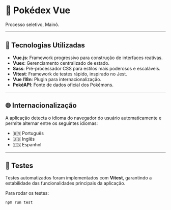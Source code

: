 # 📘 Pokédex Vue
 Processo seletivo, Mainô.

---

## 🚀 Tecnologias Utilizadas

- **Vue.js**: Framework progressivo para construção de interfaces reativas.
- **Vuex**: Gerenciamento centralizado de estado.
- **Sass**: Pré-processador CSS para estilos mais poderosos e escaláveis.
- **Vitest**: Framework de testes rápido, inspirado no Jest.
- **Vue I18n**: Plugin para internacionalização.
- **PokéAPI**: Fonte de dados oficial dos Pokémons.

---

## 🌐 Internacionalização

A aplicação detecta o idioma do navegador do usuário automaticamente e permite alternar entre os seguintes idiomas:

- 🇧🇷 Português
- 🇺🇸 Inglês
- 🇪🇸 Espanhol

---

## 🧪 Testes

Testes automatizados foram implementados com **Vitest**, garantindo a estabilidade das funcionalidades principais da aplicação.

Para rodar os testes:

```bash
npm run test
